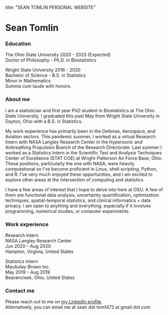 title: "SEAN TOMLIN PERSONAL WEBSITE"

# Sean Tomlin

### Education 
The Ohio State University       2020 - 2025 (Expected)  
Doctor of Philosophy - Ph.D. in Biostatistics  

Wright State University         2016 - 2020   
Bachelor of Science - B.S. in Statistics  
Minor in Mathematics  
Summa cum laude with honors.  


### About me

I am a statistician and first year PhD student in Biostatistics at The Ohio State University. I graduated this past May from Wright State University in Dayton, Ohio with a B.S. in Statistics.  

My work experience has primarily been in the Defense, Aerospace, and Aviation sectors. This pandemic summer, I worked as a virtual Research Intern with NASA Langley Research Center in the Hypersonic and Airbreathing Propulsion Branch of the Research Directorate. Last summer I worked as a Statistics Intern in the Scientific Test and Analysis Techniques Center of Excellence (STAT COE) at Wright-Patterson Air Force Base, Ohio.  These positions, particularly the one with NASA, were heavily computational so I’ve become proficient in Linux, shell scripting, Python, and R. I’ve very much enjoyed these opportunities, and I am excited to explore other areas at the intersection of computing and statistics.  

I have a few areas of interest that I hope to delve into here at OSU. A few of them are functional data analysis, uncertainty quantification, optimization techniques, spatial-temporal statistics, and clinical informatics + data privacy. I am open to anything and everything, especially if it involves programming, numerical studies, or computer experiments.  


### Work experience

Research Intern  
NASA Langley Research Center  
Jun 2020 – Aug 2020  
Hampton, Virginia, United States

Statistics Intern  
MacAulay-Brown Inc.  
May 2019 – Aug 2019  
Beavercreek, Ohio, United States  


### Contact me

Please reach out to me on [my LinkedIn profile](https://www.linkedin.com/in/seantomlinstat/).  
Alternatively, you can email me at sean dot tom1473 at gmail dot com

